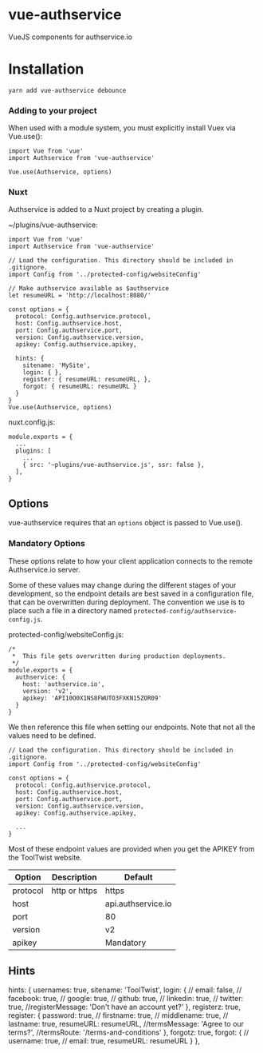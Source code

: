 # vue-authservice
VueJS components for authservice.io






# Installation


    yarn add vue-authservice debounce
    

### Adding to your project

When used with a module system, you must explicitly install Vuex via Vue.use():

    import Vue from 'vue'
    import Authservice from 'vue-authservice'
    
    Vue.use(Authservice, options)


### Nuxt

Authservice is added to a Nuxt project by creating a plugin.

~/plugins/vue-authservice:

    import Vue from 'vue'
    import Authservice from 'vue-authservice'

    // Load the configuration. This directory should be included in .gitignore.
    import Config from '../protected-config/websiteConfig'

    // Make authservice available as $authservice
    let resumeURL = 'http://localhost:8080/'

    const options = {
      protocol: Config.authservice.protocol,
      host: Config.authservice.host,
      port: Config.authservice.port,
      version: Config.authservice.version,
      apikey: Config.authservice.apikey,

      hints: {
        sitename: 'MySite',
        login: { },
        register: { resumeURL: resumeURL, },
        forgot: { resumeURL: resumeURL }
      }
    }
    Vue.use(Authservice, options)

nuxt.config.js:

    module.exports = {
      ...
      plugins: [
        ...
        { src: '~plugins/vue-authservice.js', ssr: false },
      ],
    }
    
    
## Options

vue-authservice requires that an `options` object is passed to Vue.use().

### Mandatory Options
These options relate to how your client application connects to the remote Authservice.io server.

Some of these values may change during the different stages of your development, so the endpoint
details are best saved in a configuration file, that can be overwritten during deployment. The
convention we use is to place such a file in a directory named `protected-config/authservice-config.js`.

protected-config/websiteConfig.js:

    /*
     *  This file gets overwritten during production deployments.
     */
    module.exports = {
      authservice: {
        host: 'authservice.io',
        version: 'v2',
        apikey: 'API10O0X1NS8FWUTO3FXKN15ZOR09'
      }
    }

We then reference this file when setting our endpoints. Note that not all the values need to be defined.


    // Load the configuration. This directory should be included in .gitignore.
    import Config from '../protected-config/websiteConfig'

    const options = {
      protocol: Config.authservice.protocol,
      host: Config.authservice.host,
      port: Config.authservice.port,
      version: Config.authservice.version,
      apikey: Config.authservice.apikey,
    
      ...
    }

Most of these endpoint values are provided when you get the APIKEY from the ToolTwist website.


Option | Description | Default
------ | ----------- | -------
protocol | http or https | https
host     |               | api.authservice.io 
port     |               | 80
version  |               | v2
apikey   |               | Mandatory



## Hints

  hints: {
    usernames: true,
    sitename: 'ToolTwist',
    login: {
      // email: false,
      // facebook: true,
      // google: true,
      // github: true,
      // linkedin: true,
      // twitter: true,
      //registerMessage: 'Don\'t have an account yet?'
    },
    registerz: true,
    register: {
      password: true,
      // firstname: true,
      // middlename: true,
      // lastname: true,
      resumeURL: resumeURL,
      //termsMessage: 'Agree to our terms?',
      //termsRoute: '/terms-and-conditions'
    },
    forgotz: true,
    forgot: {
      // username: true,
      // email: true,
      resumeURL: resumeURL
    }
  },
